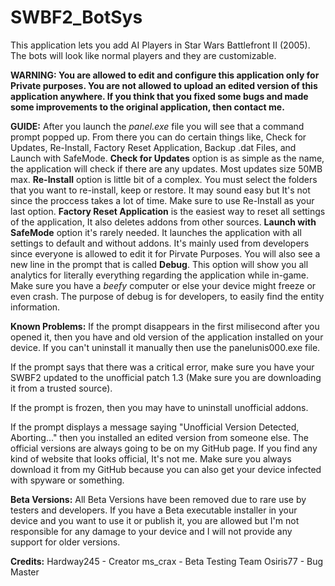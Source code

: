 # SWBF2_BotSys
This application lets you add AI Players in Star Wars Battlefront II (2005). The bots will look like normal players and they are customizable.

**WARNING: You are allowed to edit and configure this application only for Private purposes. You are not allowed to upload an edited version of this application anywhere. If you think that you fixed some bugs and made some improvements to the original application, then contact me.**


**GUIDE:**
After you launch the *panel.exe* file you will see that a command prompt popped up. From there you can do certain things like, Check for Updates, Re-Install, Factory Reset Application, Backup .dat Files, and Launch with SafeMode. **Check for Updates** option is as simple as the name, the application will check if there are any updates. Most updates size 50MB max. **Re-Install** option is little bit of a complex. You must select the folders that you want to re-install, keep or restore. It may sound easy but It's not since the proccess takes a lot of time. Make sure to use Re-Install as your last option. **Factory Reset Application** is the easiest way to reset all settings of the application, It also deletes addons from other sources. **Launch with SafeMode** option it's rarely needed. It launches the application with all settings to default and without addons. It's mainly used from developers since everyone is allowed to edit it for Pirvate Purposes. You will also see a new line in the prompt that is called **Debug**. This option will show you all analytics for literally everything regarding the application while in-game. Make sure you have a *beefy* computer or else your device might freeze or even crash. The purpose of debug is for developers, to easily find the entity information.



**Known Problems:**
If the prompt disappears in the first milisecond after you opened it, then you have and old version of the application installed on your device. If you can't uninstall it manually then use the panelunis000.exe file.

If the prompt says that there was a critical error, make sure you have your SWBF2 updated to the unofficial patch 1.3 (Make sure you are downloading it from a trusted source).

If the prompt is frozen, then you may have to uninstall unofficial addons.

If the prompt displays a message saying "Unofficial Version Detected, Aborting..." then you installed an edited version from someone else. The official versions are always going to be on my GitHub page. If you find any kind of website that looks official, It's not me. Make sure you always download it from my GitHub because you can also get your device infected with spyware or something.




**Beta Versions:**
All Beta Versions have been removed due to rare use by testers and developers. If you have a Beta executable installer in your device and you want to use it or publish it, you are allowed but I'm not responsible for any damage to your device and I will not provide any support for older versions.




**Credits:**
Hardway245 - Creator
ms_crax - Beta Testing Team
Osiris77 - Bug Master
